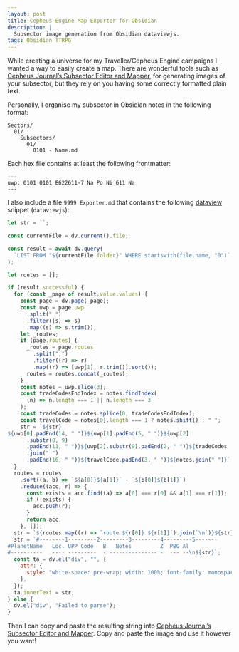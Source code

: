 ```yaml
---
layout: post
title: Cepheus Engine Map Exporter for Obsidian
description: |
  Subsector image generation from Obsidian dataviewjs.
tags: Obsidian TTRPG
---
```


While creating a universe for my Traveller/Cepheus Engine campaigns I wanted a way to easily create a map. There are wonderful tools such as [Cepheus Journal’s Subsector Editor and Mapper](https://cepheusjournal.com/generators/subsector-editor-and-mapper/), for generating images of your subsector, but they rely on you having some correctly formatted plain text.

Personally, I organise my subsector in Obsidian notes in the following format:

```
Sectors/
  01/
    Subsectors/
      01/
        0101 - Name.md
```

Each hex file contains at least the following frontmatter:

```
---
uwp: 0101 0101 E622611-7 Na Po Ni 611 Na
---
```

I also include a file `9999 Exporter.md` that contains the following [dataview](https://blacksmithgu.github.io/obsidian-dataview/) snippet (`dataviewjs`):

```javascript
let str = ``;

const currentFile = dv.current().file;

const result = await dv.query(
  `LIST FROM "${currentFile.folder}" WHERE startswith(file.name, "0")`
);

let routes = [];

if (result.successful) {
  for (const _page of result.value.values) {
    const page = dv.page(_page);
    const uwp = page.uwp
      .split(" ")
      .filter((s) => s)
      .map((s) => s.trim());
    let _routes;
    if (page.routes) {
      _routes = page.routes
        .split(",")
        .filter((r) => r)
        .map((r) => [uwp[1], r.trim()].sort());
      routes = routes.concat(_routes);
    }
    const notes = uwp.slice(3);
    const tradeCodesEndIndex = notes.findIndex(
      (n) => n.length === 1 || n.length === 3
    );
    const tradeCodes = notes.splice(0, tradeCodesEndIndex);
    const travelCode = notes[0].length === 1 ? notes.shift() : " ";
    str = `${str}
${uwp[0].padEnd(14, " ")}${uwp[1].padEnd(5, " ")}${uwp[2]
      .substr(0, 9)
      .padEnd(11, " ")}${uwp[2].substr(9).padEnd(2, " ")}${tradeCodes
      .join(" ")
      .padEnd(16, " ")}${travelCode.padEnd(3, " ")}${notes.join(" ")}`;
  }
  routes = routes
    .sort((a, b) => `${a[0]}${a[1]}` - `${b[0]}${b[1]}`)
    .reduce((acc, r) => {
      const exists = acc.find((a) => a[0] === r[0] && a[1] === r[1]);
      if (!exists) {
        acc.push(r);
      }
      return acc;
    }, []);
  str = `${routes.map((r) => `route ${r[0]} ${r[1]}`).join(`\n`)}${str}`;
  str = `#--------1---------2---------3---------4---------5-------
#PlanetName   Loc. UPP Code   B   Notes         Z  PBG Al
#----------   ---- ---------  - --------------- -  --- --\n${str}`;
  const ta = dv.el("div", "", {
    attr: {
      style: "white-space: pre-wrap; width: 100%; font-family: monospace;",
    },
  });
  ta.innerText = str;
} else {
  dv.el("div", "Failed to parse");
}
```

Then I can copy and paste the resulting string into [Cepheus Journal’s Subsector Editor and Mapper](https://cepheusjournal.com/generators/subsector-editor-and-mapper/). Copy and paste the image and use it however you want!